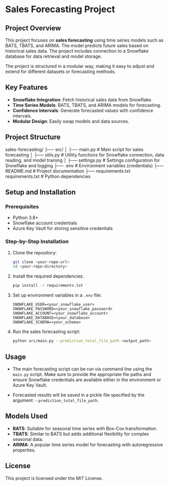 # Sales Forecasting Project

## Project Overview

This project focuses on **sales forecasting** using time series models such as BATS, TBATS, and ARIMA. The model predicts future sales based on historical sales data. The project includes connection to a Snowflake database for data retrieval and model storage.

The project is structured in a modular way, making it easy to adjust and extend for different datasets or forecasting methods.

## Key Features

- **Snowflake Integration**: Fetch historical sales data from Snowflake.
- **Time Series Models**: BATS, TBATS, and ARIMA models for forecasting.
- **Confidence Intervals**: Generate forecasted values with confidence intervals.
- **Modular Design**: Easily swap models and data sources.

## Project Structure
sales-forecasting/
├── src/
│   ├── main.py               # Main script for sales forecasting
│   ├── utils.py              # Utility functions for Snowflake connection, data reading, and model training
│   ├── settings.py           # Settings configuration for Snowflake and logging
├── .env                      # Environment variables (credentials)
├── README.md                 # Project documentation
├── requirements.txt  requirements.txt          # Python dependencies

## Setup and Installation

### Prerequisites

- Python 3.8+
- Snowflake account credentials
- Azure Key Vault for storing sensitive credentials

### Step-by-Step Installation

1. Clone the repository:
    ```bash
    git clone <your-repo-url>
    cd <your-repo-directory>
    ```

2. Install the required dependencies:
    ```bash
    pip install -r requirements.txt
    ```

3. Set up environment variables in a `.env` file:
    ```
    SNOWFLAKE_USER=<your_snowflake_user>
    SNOWFLAKE_PASSWORD=<your_snowflake_password>
    SNOWFLAKE_ACCOUNT=<your_snowflake_account>
    SNOWFLAKE_DATABASE=<your_database>
    SNOWFLAKE_SCHEMA=<your_schema>
    ```

4. Run the sales forecasting script:
    ```bash
    python src/main.py --prediction_total_file_path <output_path>
    ```

## Usage

- The main forecasting script can be run via command line using the `main.py` script. Make sure to provide the appropriate file paths and ensure Snowflake credentials are available either in the environment or Azure Key Vault.
  
- Forecasted results will be saved in a pickle file specified by the argument `--prediction_total_file_path`.

## Models Used

- **BATS**: Suitable for seasonal time series with Box-Cox transformation.
- **TBATS**: Similar to BATS but adds additional flexibility for complex seasonal data.
- **ARIMA**: A popular time series model for forecasting with autoregressive properties.

## License

This project is licensed under the MIT License.
